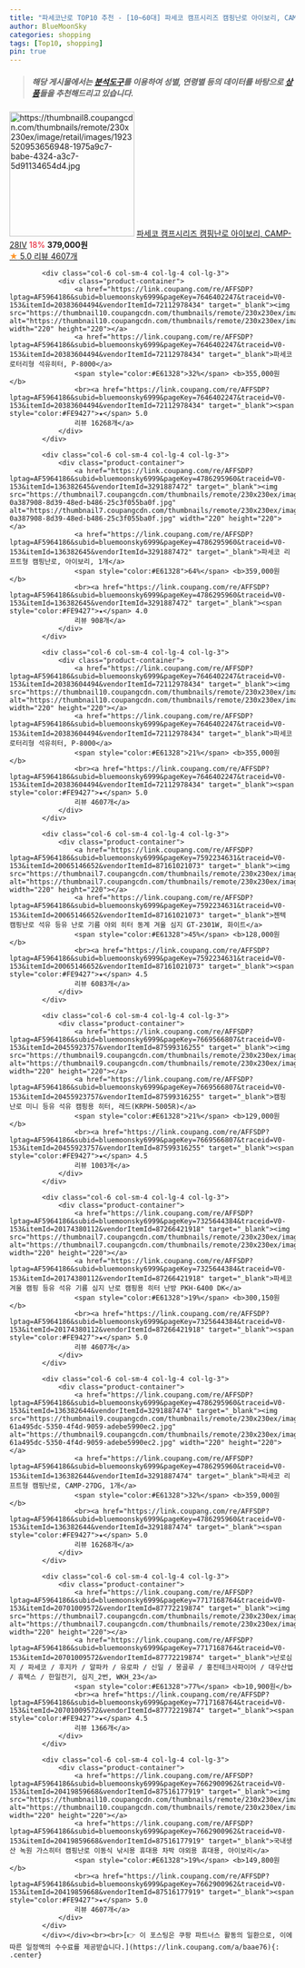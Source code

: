 ```yaml
---
title: "파세코난로 TOP10 추천 - [10~60대] 파세코 캠프시리즈 캠핑난로 아이보리, CAMP-28IV"
author: BlueMoonSky
categories: shopping
tags: [Top10, shopping]
pin: true
---
```


> ##### 해당 게시물에서는 [**분석도구**](https://itemscout.io/)를 이용하여 **성별**, **연령별** 등의 데이터를 바탕으로 [**상품**](https://link.coupang.com/a/baae76)들을 추천해드리고 있습니다.
<div class="container"><div class="row">
            <div class="col-6 col-sm-4 col-lg-4 col-lg-3">
                <div class="product-container">
                    <a href="https://link.coupang.com/re/AFFSDP?lptag=AF5964186&subid=bluemoonsky6999&pageKey=6745478487&traceid=V0-153&itemId=15759756135&vendorItemId=82973233759" target="_blank"><img src="https://thumbnail8.coupangcdn.com/thumbnails/remote/230x230ex/image/retail/images/1923520953656948-1975a9c7-babe-4324-a3c7-5d91134654d4.jpg" alt="https://thumbnail8.coupangcdn.com/thumbnails/remote/230x230ex/image/retail/images/1923520953656948-1975a9c7-babe-4324-a3c7-5d91134654d4.jpg" width="220" height="220"></a>
                    <a href="https://link.coupang.com/re/AFFSDP?lptag=AF5964186&subid=bluemoonsky6999&pageKey=6745478487&traceid=V0-153&itemId=15759756135&vendorItemId=82973233759" target="_blank">파세코 캠프시리즈 캠핑난로 아이보리, CAMP-28IV</a>
                    <span style="color:#E61328">18%</span> <b>379,000원</b>
                    <br><a href="https://link.coupang.com/re/AFFSDP?lptag=AF5964186&subid=bluemoonsky6999&pageKey=6745478487&traceid=V0-153&itemId=15759756135&vendorItemId=82973233759" target="_blank"><span style="color:#FE9427">★</span> 5.0
                    리뷰 4607개</a>
                </div>
            </div>
            
            <div class="col-6 col-sm-4 col-lg-4 col-lg-3">
                <div class="product-container">
                    <a href="https://link.coupang.com/re/AFFSDP?lptag=AF5964186&subid=bluemoonsky6999&pageKey=7646402247&traceid=V0-153&itemId=20383604494&vendorItemId=72112978434" target="_blank"><img src="https://thumbnail10.coupangcdn.com/thumbnails/remote/230x230ex/image/vendor_inventory/795d/21dad8d1884279e7f70072acda34adb5d3b38c60ba25465ce42482c5eb73.jpg" alt="https://thumbnail10.coupangcdn.com/thumbnails/remote/230x230ex/image/vendor_inventory/795d/21dad8d1884279e7f70072acda34adb5d3b38c60ba25465ce42482c5eb73.jpg" width="220" height="220"></a>
                    <a href="https://link.coupang.com/re/AFFSDP?lptag=AF5964186&subid=bluemoonsky6999&pageKey=7646402247&traceid=V0-153&itemId=20383604494&vendorItemId=72112978434" target="_blank">파세코 로터리형 석유히터, P-8000</a>
                    <span style="color:#E61328">32%</span> <b>355,000원</b>
                    <br><a href="https://link.coupang.com/re/AFFSDP?lptag=AF5964186&subid=bluemoonsky6999&pageKey=7646402247&traceid=V0-153&itemId=20383604494&vendorItemId=72112978434" target="_blank"><span style="color:#FE9427">★</span> 5.0
                    리뷰 16268개</a>
                </div>
            </div>
            
            <div class="col-6 col-sm-4 col-lg-4 col-lg-3">
                <div class="product-container">
                    <a href="https://link.coupang.com/re/AFFSDP?lptag=AF5964186&subid=bluemoonsky6999&pageKey=4786295960&traceid=V0-153&itemId=136382645&vendorItemId=3291887472" target="_blank"><img src="https://thumbnail7.coupangcdn.com/thumbnails/remote/230x230ex/image/retail/images/4851528653377158-0a387908-8d39-48ed-b486-25c3f055ba0f.jpg" alt="https://thumbnail7.coupangcdn.com/thumbnails/remote/230x230ex/image/retail/images/4851528653377158-0a387908-8d39-48ed-b486-25c3f055ba0f.jpg" width="220" height="220"></a>
                    <a href="https://link.coupang.com/re/AFFSDP?lptag=AF5964186&subid=bluemoonsky6999&pageKey=4786295960&traceid=V0-153&itemId=136382645&vendorItemId=3291887472" target="_blank">파세코 리프트형 캠핑난로, 아이보리, 1개</a>
                    <span style="color:#E61328">64%</span> <b>359,000원</b>
                    <br><a href="https://link.coupang.com/re/AFFSDP?lptag=AF5964186&subid=bluemoonsky6999&pageKey=4786295960&traceid=V0-153&itemId=136382645&vendorItemId=3291887472" target="_blank"><span style="color:#FE9427">★</span> 4.0
                    리뷰 908개</a>
                </div>
            </div>
            
            <div class="col-6 col-sm-4 col-lg-4 col-lg-3">
                <div class="product-container">
                    <a href="https://link.coupang.com/re/AFFSDP?lptag=AF5964186&subid=bluemoonsky6999&pageKey=7646402247&traceid=V0-153&itemId=20383604494&vendorItemId=72112978434" target="_blank"><img src="https://thumbnail10.coupangcdn.com/thumbnails/remote/230x230ex/image/vendor_inventory/795d/21dad8d1884279e7f70072acda34adb5d3b38c60ba25465ce42482c5eb73.jpg" alt="https://thumbnail10.coupangcdn.com/thumbnails/remote/230x230ex/image/vendor_inventory/795d/21dad8d1884279e7f70072acda34adb5d3b38c60ba25465ce42482c5eb73.jpg" width="220" height="220"></a>
                    <a href="https://link.coupang.com/re/AFFSDP?lptag=AF5964186&subid=bluemoonsky6999&pageKey=7646402247&traceid=V0-153&itemId=20383604494&vendorItemId=72112978434" target="_blank">파세코 로터리형 석유히터, P-8000</a>
                    <span style="color:#E61328">21%</span> <b>355,000원</b>
                    <br><a href="https://link.coupang.com/re/AFFSDP?lptag=AF5964186&subid=bluemoonsky6999&pageKey=7646402247&traceid=V0-153&itemId=20383604494&vendorItemId=72112978434" target="_blank"><span style="color:#FE9427">★</span> 5.0
                    리뷰 4607개</a>
                </div>
            </div>
            
            <div class="col-6 col-sm-4 col-lg-4 col-lg-3">
                <div class="product-container">
                    <a href="https://link.coupang.com/re/AFFSDP?lptag=AF5964186&subid=bluemoonsky6999&pageKey=7592234631&traceid=V0-153&itemId=20065146652&vendorItemId=87161021073" target="_blank"><img src="https://thumbnail7.coupangcdn.com/thumbnails/remote/230x230ex/image/vendor_inventory/7872/15b5d4f2d54fad395787d4193001be24a4454ea026056fe4222a7412bcfa.jpg" alt="https://thumbnail7.coupangcdn.com/thumbnails/remote/230x230ex/image/vendor_inventory/7872/15b5d4f2d54fad395787d4193001be24a4454ea026056fe4222a7412bcfa.jpg" width="220" height="220"></a>
                    <a href="https://link.coupang.com/re/AFFSDP?lptag=AF5964186&subid=bluemoonsky6999&pageKey=7592234631&traceid=V0-153&itemId=20065146652&vendorItemId=87161021073" target="_blank">젠텍 캠핑난로 석유 등유 난로 기름 야외 히터 동계 겨울 심지 GT-2301W, 화이트</a>
                    <span style="color:#E61328">45%</span> <b>128,000원</b>
                    <br><a href="https://link.coupang.com/re/AFFSDP?lptag=AF5964186&subid=bluemoonsky6999&pageKey=7592234631&traceid=V0-153&itemId=20065146652&vendorItemId=87161021073" target="_blank"><span style="color:#FE9427">★</span> 4.5
                    리뷰 6083개</a>
                </div>
            </div>
            
            <div class="col-6 col-sm-4 col-lg-4 col-lg-3">
                <div class="product-container">
                    <a href="https://link.coupang.com/re/AFFSDP?lptag=AF5964186&subid=bluemoonsky6999&pageKey=7669566807&traceid=V0-153&itemId=20455923757&vendorItemId=87599316255" target="_blank"><img src="https://thumbnail9.coupangcdn.com/thumbnails/remote/230x230ex/image/vendor_inventory/634a/dd111cee0be7b4f3ece6360c9cfbc4a07a815164307f941cfc4b133f7869.jpg" alt="https://thumbnail9.coupangcdn.com/thumbnails/remote/230x230ex/image/vendor_inventory/634a/dd111cee0be7b4f3ece6360c9cfbc4a07a815164307f941cfc4b133f7869.jpg" width="220" height="220"></a>
                    <a href="https://link.coupang.com/re/AFFSDP?lptag=AF5964186&subid=bluemoonsky6999&pageKey=7669566807&traceid=V0-153&itemId=20455923757&vendorItemId=87599316255" target="_blank">캠핑 난로 미니 등유 석유 캠핑용 히터, 레드(KRPH-5005R)</a>
                    <span style="color:#E61328">21%</span> <b>129,000원</b>
                    <br><a href="https://link.coupang.com/re/AFFSDP?lptag=AF5964186&subid=bluemoonsky6999&pageKey=7669566807&traceid=V0-153&itemId=20455923757&vendorItemId=87599316255" target="_blank"><span style="color:#FE9427">★</span> 4.5
                    리뷰 1003개</a>
                </div>
            </div>
            
            <div class="col-6 col-sm-4 col-lg-4 col-lg-3">
                <div class="product-container">
                    <a href="https://link.coupang.com/re/AFFSDP?lptag=AF5964186&subid=bluemoonsky6999&pageKey=7325644384&traceid=V0-153&itemId=20174380112&vendorItemId=87266421918" target="_blank"><img src="https://thumbnail7.coupangcdn.com/thumbnails/remote/230x230ex/image/vendor_inventory/e57b/082de2c6c15661908dc2d331ed25cac74f66d2552ea8de685cca286a488f.jpg" alt="https://thumbnail7.coupangcdn.com/thumbnails/remote/230x230ex/image/vendor_inventory/e57b/082de2c6c15661908dc2d331ed25cac74f66d2552ea8de685cca286a488f.jpg" width="220" height="220"></a>
                    <a href="https://link.coupang.com/re/AFFSDP?lptag=AF5964186&subid=bluemoonsky6999&pageKey=7325644384&traceid=V0-153&itemId=20174380112&vendorItemId=87266421918" target="_blank">파세코 겨울 캠핑 등유 석유 기름 심지 난로 캠핑용 히터 난방 PKH-6400 DK</a>
                    <span style="color:#E61328">19%</span> <b>300,150원</b>
                    <br><a href="https://link.coupang.com/re/AFFSDP?lptag=AF5964186&subid=bluemoonsky6999&pageKey=7325644384&traceid=V0-153&itemId=20174380112&vendorItemId=87266421918" target="_blank"><span style="color:#FE9427">★</span> 5.0
                    리뷰 4607개</a>
                </div>
            </div>
            
            <div class="col-6 col-sm-4 col-lg-4 col-lg-3">
                <div class="product-container">
                    <a href="https://link.coupang.com/re/AFFSDP?lptag=AF5964186&subid=bluemoonsky6999&pageKey=4786295960&traceid=V0-153&itemId=136382644&vendorItemId=3291887474" target="_blank"><img src="https://thumbnail9.coupangcdn.com/thumbnails/remote/230x230ex/image/retail/images/3548557317736094-61a495dc-5350-4f4d-9059-adebe5990ec2.jpg" alt="https://thumbnail9.coupangcdn.com/thumbnails/remote/230x230ex/image/retail/images/3548557317736094-61a495dc-5350-4f4d-9059-adebe5990ec2.jpg" width="220" height="220"></a>
                    <a href="https://link.coupang.com/re/AFFSDP?lptag=AF5964186&subid=bluemoonsky6999&pageKey=4786295960&traceid=V0-153&itemId=136382644&vendorItemId=3291887474" target="_blank">파세코 리프트형 캠핑난로, CAMP-27DG, 1개</a>
                    <span style="color:#E61328">32%</span> <b>359,000원</b>
                    <br><a href="https://link.coupang.com/re/AFFSDP?lptag=AF5964186&subid=bluemoonsky6999&pageKey=4786295960&traceid=V0-153&itemId=136382644&vendorItemId=3291887474" target="_blank"><span style="color:#FE9427">★</span> 5.0
                    리뷰 16268개</a>
                </div>
            </div>
            
            <div class="col-6 col-sm-4 col-lg-4 col-lg-3">
                <div class="product-container">
                    <a href="https://link.coupang.com/re/AFFSDP?lptag=AF5964186&subid=bluemoonsky6999&pageKey=7717168764&traceid=V0-153&itemId=20701009572&vendorItemId=87772219874" target="_blank"><img src="https://thumbnail7.coupangcdn.com/thumbnails/remote/230x230ex/image/vendor_inventory/3f8f/9f889ea2c8b789a92ef22f560dbfd810e3749c671acd24e137d503be0116.jpg" alt="https://thumbnail7.coupangcdn.com/thumbnails/remote/230x230ex/image/vendor_inventory/3f8f/9f889ea2c8b789a92ef22f560dbfd810e3749c671acd24e137d503be0116.jpg" width="220" height="220"></a>
                    <a href="https://link.coupang.com/re/AFFSDP?lptag=AF5964186&subid=bluemoonsky6999&pageKey=7717168764&traceid=V0-153&itemId=20701009572&vendorItemId=87772219874" target="_blank">난로심지 / 파세코 / 후지카 / 알파카 / 유로파 / 신일 / 몽골루 / 홍진테크사파이어 / 대우산업 / 휴텍스 / 한일전기, 심지_2번, WKH_23</a>
                    <span style="color:#E61328">77%</span> <b>10,900원</b>
                    <br><a href="https://link.coupang.com/re/AFFSDP?lptag=AF5964186&subid=bluemoonsky6999&pageKey=7717168764&traceid=V0-153&itemId=20701009572&vendorItemId=87772219874" target="_blank"><span style="color:#FE9427">★</span> 4.5
                    리뷰 1366개</a>
                </div>
            </div>
            
            <div class="col-6 col-sm-4 col-lg-4 col-lg-3">
                <div class="product-container">
                    <a href="https://link.coupang.com/re/AFFSDP?lptag=AF5964186&subid=bluemoonsky6999&pageKey=7662900962&traceid=V0-153&itemId=20419859668&vendorItemId=87516177919" target="_blank"><img src="https://thumbnail10.coupangcdn.com/thumbnails/remote/230x230ex/image/vendor_inventory/3406/cb35d9af172ec2779d8fba428fabec8a9d54540b454ec381e3a12af06324.jpg" alt="https://thumbnail10.coupangcdn.com/thumbnails/remote/230x230ex/image/vendor_inventory/3406/cb35d9af172ec2779d8fba428fabec8a9d54540b454ec381e3a12af06324.jpg" width="220" height="220"></a>
                    <a href="https://link.coupang.com/re/AFFSDP?lptag=AF5964186&subid=bluemoonsky6999&pageKey=7662900962&traceid=V0-153&itemId=20419859668&vendorItemId=87516177919" target="_blank">국내생산 녹원 가스히터 캠핑난로 이동식 낚시용 휴대용 차박 야외용 휴대용, 아이보리</a>
                    <span style="color:#E61328">19%</span> <b>149,800원</b>
                    <br><a href="https://link.coupang.com/re/AFFSDP?lptag=AF5964186&subid=bluemoonsky6999&pageKey=7662900962&traceid=V0-153&itemId=20419859668&vendorItemId=87516177919" target="_blank"><span style="color:#FE9427">★</span> 5.0
                    리뷰 4607개</a>
                </div>
            </div>
            </div></div><br><br>[👉 이 포스팅은 쿠팡 파트너스 활동의 일환으로, 이에 따른 일정액의 수수료를 제공받습니다.](https://link.coupang.com/a/baae76){: .center}